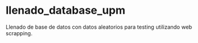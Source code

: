 # llenado_database_upm
Llenado de base de datos con datos aleatorios para testing utilizando web scrapping.
